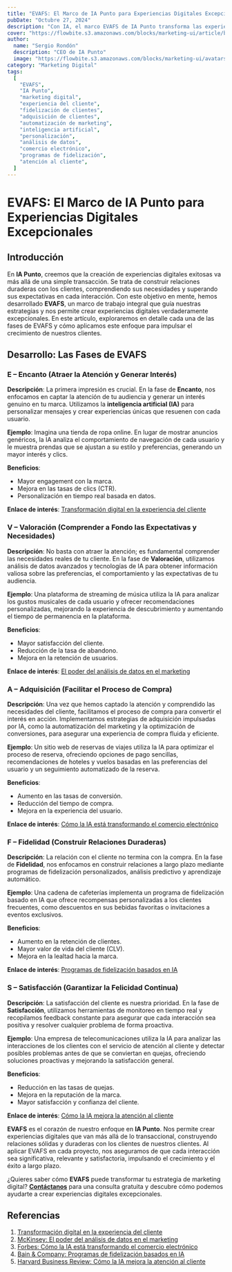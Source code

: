 ```yaml
---
title: "EVAFS: El Marco de IA Punto para Experiencias Digitales Excepcionales"
pubDate: "Octubre 27, 2024"
description: "Con IA, el marco EVAFS de IA Punto transforma las experiencias digitales, atrayendo y fidelizando clientes para impulsar el crecimiento."
cover: "https://flowbite.s3.amazonaws.com/blocks/marketing-ui/article/blog-1.png"
author:
  name: "Sergio Rondón"
  description: "CEO de IA Punto"
  image: "https://flowbite.s3.amazonaws.com/blocks/marketing-ui/avatars/jese-leos.png"
category: "Marketing Digital"
tags:
  [
    "EVAFS",
    "IA Punto",
    "marketing digital",
    "experiencia del cliente",
    "fidelización de clientes",
    "adquisición de clientes",
    "automatización de marketing",
    "inteligencia artificial",
    "personalización",
    "análisis de datos",
    "comercio electrónico",
    "programas de fidelización",
    "atención al cliente",
  ]
---
```


# EVAFS: El Marco de IA Punto para Experiencias Digitales Excepcionales

## Introducción

En **IA Punto**, creemos que la creación de experiencias digitales exitosas va más allá de una simple transacción. Se trata de construir relaciones duraderas con los clientes, comprendiendo sus necesidades y superando sus expectativas en cada interacción. Con este objetivo en mente, hemos desarrollado **EVAFS**, un marco de trabajo integral que guía nuestras estrategias y nos permite crear experiencias digitales verdaderamente excepcionales. En este artículo, exploraremos en detalle cada una de las fases de EVAFS y cómo aplicamos este enfoque para impulsar el crecimiento de nuestros clientes.

## Desarrollo: Las Fases de EVAFS

### E – Encanto (Atraer la Atención y Generar Interés)

**Descripción**: La primera impresión es crucial. En la fase de **Encanto**, nos enfocamos en captar la atención de tu audiencia y generar un interés genuino en tu marca. Utilizamos la **inteligencia artificial (IA)** para personalizar mensajes y crear experiencias únicas que resuenen con cada usuario.

**Ejemplo**: Imagina una tienda de ropa online. En lugar de mostrar anuncios genéricos, la IA analiza el comportamiento de navegación de cada usuario y le muestra prendas que se ajustan a su estilo y preferencias, generando un mayor interés y clics.

**Beneficios**:

- Mayor engagement con la marca.
- Mejora en las tasas de clics (CTR).
- Personalización en tiempo real basada en datos.

**Enlace de interés**: <a href="https://www.salesforce.com/mx/blog/transformacion-digital-en-la-experiencia-del-cliente/" target="_blank" rel="noopener noreferrer">Transformación digital en la experiencia del cliente</a>

### V – Valoración (Comprender a Fondo las Expectativas y Necesidades)

**Descripción**: No basta con atraer la atención; es fundamental comprender las necesidades reales de tu cliente. En la fase de **Valoración**, utilizamos análisis de datos avanzados y tecnologías de IA para obtener información valiosa sobre las preferencias, el comportamiento y las expectativas de tu audiencia.

**Ejemplo**: Una plataforma de streaming de música utiliza la IA para analizar los gustos musicales de cada usuario y ofrecer recomendaciones personalizadas, mejorando la experiencia de descubrimiento y aumentando el tiempo de permanencia en la plataforma.

**Beneficios**:

- Mayor satisfacción del cliente.
- Reducción de la tasa de abandono.
- Mejora en la retención de usuarios.

**Enlace de interés**: [El poder del análisis de datos en el marketing](https://www.mckinsey.com/business-functions/marketing-and-sales/our-insights/the-power-of-data-in-marketing)

### A – Adquisición (Facilitar el Proceso de Compra)

**Descripción**: Una vez que hemos captado la atención y comprendido las necesidades del cliente, facilitamos el proceso de compra para convertir el interés en acción. Implementamos estrategias de adquisición impulsadas por IA, como la automatización del marketing y la optimización de conversiones, para asegurar una experiencia de compra fluida y eficiente.

**Ejemplo**: Un sitio web de reservas de viajes utiliza la IA para optimizar el proceso de reserva, ofreciendo opciones de pago sencillas, recomendaciones de hoteles y vuelos basadas en las preferencias del usuario y un seguimiento automatizado de la reserva.

**Beneficios**:

- Aumento en las tasas de conversión.
- Reducción del tiempo de compra.
- Mejora en la experiencia del usuario.

**Enlace de interés**: [Cómo la IA está transformando el comercio electrónico](https://www.forbes.com/sites/forbestechcouncil/2023/03/15/how-ai-is-transforming-e-commerce/)

### F – Fidelidad (Construir Relaciones Duraderas)

**Descripción**: La relación con el cliente no termina con la compra. En la fase de **Fidelidad**, nos enfocamos en construir relaciones a largo plazo mediante programas de fidelización personalizados, análisis predictivo y aprendizaje automático.

**Ejemplo**: Una cadena de cafeterías implementa un programa de fidelización basado en IA que ofrece recompensas personalizadas a los clientes frecuentes, como descuentos en sus bebidas favoritas o invitaciones a eventos exclusivos.

**Beneficios**:

- Aumento en la retención de clientes.
- Mayor valor de vida del cliente (CLV).
- Mejora en la lealtad hacia la marca.

**Enlace de interés**: [Programas de fidelización basados en IA](https://www.bain.com/insights/how-ai-is-revolutionizing-loyalty-programs/)

### S – Satisfacción (Garantizar la Felicidad Continua)

**Descripción**: La satisfacción del cliente es nuestra prioridad. En la fase de **Satisfacción**, utilizamos herramientas de monitoreo en tiempo real y recopilamos feedback constante para asegurar que cada interacción sea positiva y resolver cualquier problema de forma proactiva.

**Ejemplo**: Una empresa de telecomunicaciones utiliza la IA para analizar las interacciones de los clientes con el servicio de atención al cliente y detectar posibles problemas antes de que se conviertan en quejas, ofreciendo soluciones proactivas y mejorando la satisfacción general.

**Beneficios**:

- Reducción en las tasas de quejas.
- Mejora en la reputación de la marca.
- Mayor satisfacción y confianza del cliente.

**Enlace de interés**: [Cómo la IA mejora la atención al cliente](https://hbr.org/2023/05/how-ai-is-transforming-customer-service)

**EVAFS** es el corazón de nuestro enfoque en **IA Punto**. Nos permite crear experiencias digitales que van más allá de lo transaccional, construyendo relaciones sólidas y duraderas con los clientes de nuestros clientes. Al aplicar EVAFS en cada proyecto, nos aseguramos de que cada interacción sea significativa, relevante y satisfactoria, impulsando el crecimiento y el éxito a largo plazo.

¿Quieres saber cómo **EVAFS** puede transformar tu estrategia de marketing digital? **[Contáctanos](https://www.iapunto.com/contacto)** para una consulta gratuita y descubre cómo podemos ayudarte a crear experiencias digitales excepcionales.

## Referencias

1.  <a href="https://www.salesforce.com/mx/blog/transformacion-digital-en-la-experiencia-del-cliente/" target="_blank" rel="noopener noreferrer">Transformación digital en la experiencia del cliente</a>
2.  [McKinsey: El poder del análisis de datos en el marketing](https://www.mckinsey.com/business-functions/marketing-and-sales/our-insights/the-power-of-data-in-marketing)
3.  [Forbes: Cómo la IA está transformando el comercio electrónico](https://www.forbes.com/sites/forbestechcouncil/2023/03/15/how-ai-is-transforming-e-commerce/)
4.  [Bain & Company: Programas de fidelización basados en IA](https://www.bain.com/insights/how-ai-is-revolutionizing-loyalty-programs/)
5.  [Harvard Business Review: Cómo la IA mejora la atención al cliente](https://hbr.org/2023/05/how-ai-is-transforming-customer-service)
